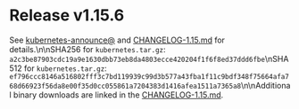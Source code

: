 # Release v1.15.6
See [kubernetes-announce@](https://groups.google.com/forum/#!forum/kubernetes-announce) and [CHANGELOG-1.15.md](https://github.com/kubernetes/kubernetes/blob/master/CHANGELOG-1.15.md#v1156) for details.\n\nSHA256 for `kubernetes.tar.gz`: `a2c3be87903cdc19a9e1630dbb73eb8da4803ecce420204f1f6f8ed37ddd6fbe`\nSHA512 for `kubernetes.tar.gz`: `ef796ccc8146a516802fff3c7bd119939c99d3b577a43fba1f11c9bdf348f75664afa768d66923f56da8e00f35d0cc055861a7204383d1416afea1511a7365a8`\n\nAdditional binary downloads are linked in the [CHANGELOG-1.15.md](https://github.com/kubernetes/kubernetes/blob/master/CHANGELOG-1.15.md#downloads-for-v1156).
